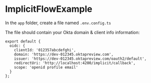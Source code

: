 # ImplicitFlowExample

In the `app` folder, create a file named `.env.config.ts`

The file should contain your Okta domain & client info information:

```
export default {
  oidc: {
    clientId: '012357abcdefghi',
    domain: 'https://dev-012345.oktapreview.com',
    issuer: 'https://dev-012345.oktapreview.com/oauth2/default',
    redirectUri: 'http://localhost:4200/implicit/callback',
    scope: 'openid profile email'
  }
};
```
